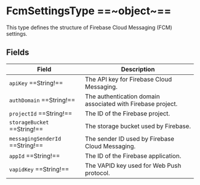 # FcmSettingsType ==~object~==

This type defines the structure of Firebase Cloud Messaging (FCM) settings.

## Fields

| Field                             | Description                                                   |
|-----------------------------------|---------------------------------------------------------------|
| `apiKey` ==String!==              | The API key for Firebase Cloud Messaging.                     |
| `authDomain` ==String!==          | The authentication domain associated with Firebase project.   |
| `projectId` ==String!==           | The ID of the Firebase project.                               |
| `storageBucket` ==String!==       | The storage bucket used by Firebase.                          |
| `messagingSenderId` ==String!==   | The sender ID used by Firebase Cloud Messaging.               |
| `appId` ==String!==               | The ID of the Firebase application.                           |
| `vapidKey` ==String!==            | The VAPID key used for Web Push protocol.                     |